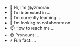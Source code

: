 - 👋 Hi, I’m @yzmoran
- 👀 I’m interested in ...
- 🌱 I’m currently learning ...
- 💞️ I’m looking to collaborate on ...
- 📫 How to reach me ...
- 😄 Pronouns: ...
- ⚡ Fun fact: ...

<!---
yzmoran/yzmoran is a ✨ special ✨ repository because its `README.md` (this file) appears on your GitHub profile.
You can click the Preview link to take a look at your changes.
--->
